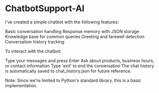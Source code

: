 # ChatbotSupport-AI

I've created a simple chatbot with the following features:

Basic conversation handling
Response memory with JSON storage
Knowledge base for common queries
Greeting and farewell detection
Conversation history tracking

To interact with the chatbot:

Type your messages and press Enter
Ask about products, business hours, or contact information
Type 'exit' to end the conversation
The chat history is automatically saved to chat_history.json for future reference.

Note: Since we're limited to Python's standard library, this is a basic implementation.
